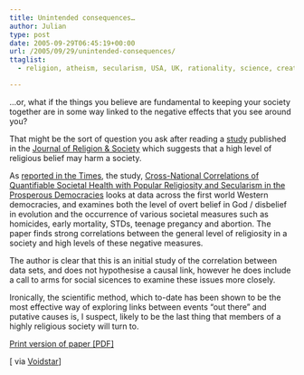 ```yaml
---
title: Unintended consequences…
author: Julian
type: post
date: 2005-09-29T06:45:19+00:00
url: /2005/09/29/unintended-consequences/
ttaglist:
  - religion, atheism, secularism, USA, UK, rationality, science, creationism, evolution

---
```

&#8230;or, what if the things you believe are fundamental to keeping your society together are in some way linked to the negative effects that you see around you?

That might be the sort of question you ask after reading a [study][1] published in the [Journal of Religion & Society][2] which suggests that a high level of religious belief may harm a society. 

As [reported in the Times][3], the study, [Cross-National Correlations of Quantifiable Societal Health with Popular Religiosity and Secularism in the Prosperous Democracies][1] looks at data across the first world Western democracies, and examines both the level of overt belief in God / disbelief in evolution and the occurrence of various societal measures such as homicides, early mortality, STDs, teenage pregancy and abortion. The paper finds strong correlations between the general level of religiosity in a society and high levels of these negative measures.

The author is clear that this is an initial study of the correlation between data sets, and does not hypothesise a causal link, however he does include a call to arms for social sicences to examine these issues more closely.

Ironically, the scientific method, which to-date has been shown to be the most effective way of exploring links between events &#8220;out there&#8221; and putative causes is, I suspect, likely to be the last thing that members of a highly religious society will turn to.

[Print version of paper [PDF]][4]

[ via [Voidstar][5]]

 [1]: https://moses.creighton.edu/JRS/2005/2005-11.html
 [2]: https://moses.creighton.edu/JRS/
 [3]: https://www.timesonline.co.uk/article/0,,2-1798944,00.html
 [4]: https://moses.creighton.edu/JRS/pdf/2005-11.pdf
 [5]: https://www.voidstar.com/node.php?id=2541